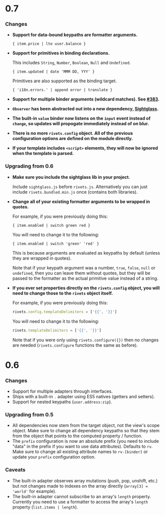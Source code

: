 # 0.7

### Changes

- **Support for data-bound keypaths are formatter arguments.**

    ```
    { item.price | lte user.balance }
    ```

- **Support for primitives in binding declarations.**

    This includes `String`, `Number`, `Boolean`, `Null` and `Undefined`.

    ```
    { item.updated | date 'MMM DD, YYY' }
    ```

    Primitives are also supported as the binding target.

    ```
    { 'i18n.errors.' | append error | translate }
    ```

- **Support for multiple binder arguments (wildcard matches). See [#383](https://github.com/mikeric/rivets/pull/383).**

- **`Observer` has been abstracted out into a new dependency, [Sightglass](https://github.com/mikeric/sightglass).**

- **The built-in `value` binder now listens on the `input` event instead of `change`, so updates will propogate immediately instead of on blur.**

- **There is no more `rivets.config` object. All of the previous configuration options are defined on the module directly.**

- **If your template includes `<script>` elements, they will now be ignored when the template is parsed.**

### Upgrading from 0.6

- **Make sure you include the sightglass lib in your project.**

    Include `sightglass.js` before `rivets.js`. Alternatively you can just include `rivets.bundled.min.js` once (contains both libraries).

- **Change all of your existing formatter arguments to be wrapped in quotes.**

    For example, if you were previously doing this:

    ```
    { item.enabled | switch green red }
    ```

    You will need to change it to the following:

    ```
    { item.enabled | switch 'green' 'red' }
    ```

    This is because arguments are evaluated as keypaths by default (unless they are wrapped in quotes).

    Note that if your keypath argument was a number, `true`, `false`, `null` or `undefined`, then you can leave them without quotes, but they will be passed to the formatter as the actual primitive value instead of a string.

- **If you ever set properties directly on the `rivets.config` object, you will need to change those to the `rivets` object itself.**

    For example, if you were previously doing this:

    ```javascript
    rivets.config.templateDelimiters = ['{{', '}}']
    ```

    You will need to change it to the following:

    ```javascript
    rivets.templateDelimiters = ['{{', '}}']
    ```

    Note that if you were only using `rivets.configure({})` then no changes are needed (`rivets.configure` functions the same as before).

# 0.6

### Changes

- Support for multiple adapters through interfaces.
- Ships with a built-in `.` adapter using ES5 natives (getters and setters).
- Support for nested keypaths (`user.address:zip`).

### Upgrading from 0.5

- All dependencies now stem from the target object, not the view's scope object. Make sure to change all dependency keypaths so that they stem from the object that points to the computed property / function.
- The `prefix` configuration is now an absolute prefix (you need to include "data" in the prefix if you want to use data attributes). Defaults to `rv`. Make sure to change all existing attribute names to `rv-[binder]` or update your `prefix` configuration option.

### Caveats

- The built-in adapter observes array mutations (push, pop, unshift, etc.) but not changes made to indexes on the array directly (`array[3] = 'world'` for example).
- The built-in adapter cannot subscribe to an array's `length` property. Currently you need to use a formatter to access the array's `length` property (`list.items | length`).

